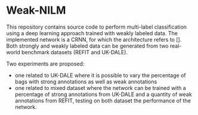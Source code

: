# Weak-NILM
This repository contains source code to perform multi-label classification using a deep learning approach trained with weakly labeled data. 
The implemented network is a CRNN, for which the architecture refers to [].
Both strongly and weakly labeled data can be generated from two real-world benchmark datasets (REFIT and UK-DALE).

Two experiments are proposed:
- one related to UK-DALE where it is possible to vary the percentage of bags with strong annotations as well as weak annotations
- one related to mixed dataset where the network can be trained with a percentage of strong annotations from UK-DALE and a quantity of weak annotations from REFIT, testing on both dataset the performance of the network. 




